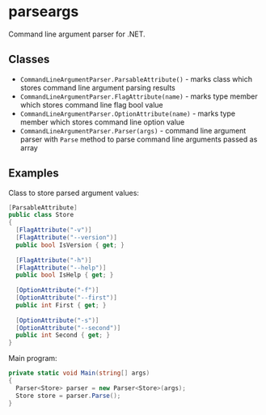 # parseargs

Command line argument parser for .NET.

## Classes

- `CommandLineArgumentParser.ParsableAttribute()` - marks class which stores command line argument parsing results
- `CommandLineArgumentParser.FlagAttribute(name)` - marks type member which stores command line flag bool value
- `CommandLineArgumentParser.OptionAttribute(name)` - marks type member which stores command line option value
- `CommandLineArgumentParser.Parser(args)` - command line argument parser with `Parse` method to parse command line arguments passed as array

## Examples

Class to store parsed argument values:

```cs
[ParsableAttribute]
public class Store
{
  [FlagAttribute("-v")]
  [FlagAttribute("--version")]
  public bool IsVersion { get; }
  
  [FlagAttribute("-h")]
  [FlagAttribute("--help")]
  public bool IsHelp { get; }
  
  [OptionAttribute("-f")]
  [OptionAttribute("--first")]
  public int First { get; }
  
  [OptionAttribute("-s")]
  [OptionAttribute("--second")]
  public int Second { get; }
}
```

Main program:

```cs
private static void Main(string[] args)
{
  Parser<Store> parser = new Parser<Store>(args);
  Store store = parser.Parse();
}
```
